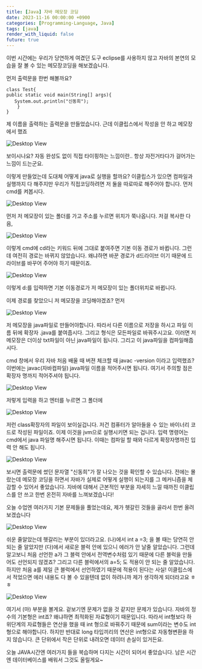 ```yaml
---
title: [Java] 자바 메모장 코딩
date: 2023-11-16 00:00:00 +0900
categories: [Programming-Language, Java]
tags: [java]
render_with_liquid: false
future: true
---
```

이번 시간에는 우리가 당연하게 여겼던 도구 eclipse를 사용하지 않고 자바의 본연의 모습을 잘 볼 수 있는 메모장코딩을 해보겠습니다.

먼저 출력문을 한번 해볼까요?

```
class Test{
public static void main(String[] args){
   System.out.println("신동희");
    }
}
```

제 이름을 출력하는 출력문을 만들었습니다. 근데 이클립스에서 작성을 안 하고 메모장에서 했죠

![Desktop View](/assets/img/Programming-Language/Java/Notepad-Coding/1.png)

보이시나요? 자동 완성도 없이 직접 타이핑하는 느낌이란.. 항상 자전거타다가 걸어가는 느낌이 드는군요.

이렇게 만들었는데 도대체 어떻게 java로 실행을 할까요? 이클립스가 있으면 컴파일과 실행까지 다 해주지만 우리가 직접코딩하려면 저 둘을 따로따로 해주어야 합니다. 먼저 cmd를 켜봅시다.

![Desktop View](/assets/img/Programming-Language/Java/Notepad-Coding/2.png)

먼저 저 메모장이 있는 폴더를 가고 주소를 누르면 위치가 쭉나옵니다. 저걸 복사한 다음,

![Desktop View](/assets/img/Programming-Language/Java/Notepad-Coding/3.png)

이렇게 cmd에 cd라는 키워드 뒤에 그대로 붙여주면 기본 이동 경로가 바뀝니다. 그런데 여전히 경로는 바뀌지 않았습니다. 왜냐하면 바꾼 경로가 d드라이브 이기 때문에 드라이브를 바꾸어 주어야 하기 때문이죠.

![Desktop View](/assets/img/Programming-Language/Java/Notepad-Coding/4.png)

이렇게 d:를 입력하면 기본 이동경로가 저 메모장이 있는 폴더위치로 바뀝니다.

이제 경로를 찾았으니 저 메모장을 코딩해야겠죠? 먼저

![Desktop View](/assets/img/Programming-Language/Java/Notepad-Coding/5.png)

저 메모장을 java파일로 만들어야합니다. 따라서 다른 이름으로 저장을 하시고 파일 이름 뒤에 확장자 .java를 붙여줍시다. 그리고 형식은 모든파일로 바꿔주시고요. 이러면 저 메모장은 더이상 txt파일이 아닌 java파일이 됩니다. 그리고 이 java파일을 컴파일해줍시다.

cmd 창에서 우리 자바 처음 배울 때 버젼 체크할 때 javac -version 이라고 입력했죠? 이번에는 javac(자바컴파일) java파일 이름을 적어주시면 됩니다. 여기서 주의할 점은 확장자 명까지 적어주셔야 됩니다.

![Desktop View](/assets/img/Programming-Language/Java/Notepad-Coding/6.png)

저렇게 입력을 하고 엔터를 누르면 그 폴더에

![Desktop View](/assets/img/Programming-Language/Java/Notepad-Coding/7.png)

저런 class확장자의 파일이 보이실겁니다. 저건 컴퓨터가 알아들을 수 있는 바이너리 코드로 작성된 파일이죠. 이제 이것을 jvm으로 실행시키면 되는 겁니다. 입력 명령어는 cmd에서 java 파일명 해주시면 됩니다. 이때는 컴파일 할 때와 다르게 확장자명까진 입력 안 해도 됩니다.

![Desktop View](/assets/img/Programming-Language/Java/Notepad-Coding/8.png)

보시면 출력문에 썼던 문자열 "신동희"가 잘 나오는 것을 확인할 수 있습니다. 전에는 몰랐는데 메모장 코딩을 하면서 자바가 실제로 어떻게 실행이 되는지를 그 메커니즘을 체감할 수 있어서 좋았습니다. 자바에 대해서 근본적인 부분을 자세히 느낄 때까진 이클립스를 안 쓰고 한번 온전히 자바를 느껴보겠습니다!

오늘 수업엔 여러가지 기본 문제들을 풀었는데요, 제가 헷갈린 것들을 골라서 한번 올려보겠습니다

![Desktop View](/assets/img/Programming-Language/Java/Notepad-Coding/9.png)

쉬운 줄알았는데 헷갈리는 부분이 있더라고요. (나)에서 int a =3; 을 볼 때는 당연히 안 되는 줄 알았지만 (다)에서 새로운 블럭 안에 있으니 에러가 안 날줄 알았습니다. 그런데 알고보니 처음 선언한 a가 그 블럭 안에서 전역변수처럼 있기 때문에 다른 블럭을 만들어도 선언되지 않겠죠? 그리고 다른 블럭에서의 a=5; 도 적용이 안 되는 줄 알았습니다. 하지만 처음 a를 제일 큰 블럭에서 선언하였기 때문에 적용이 된다는 사실! 이클립스에서 적었으면 에러 내용도 다 볼 수 있을텐데 없이 하려니까 제가 생각하게 되더라고요 ㅎㅎ

![Desktop View](/assets/img/Programming-Language/Java/Notepad-Coding/10.png)

여기서 (마) 부분을 볼게요. 겉보기엔 문제가 없을 것 같지만 문제가 있습니다. 자바의 정수의 기본형은 int죠? 왜냐하면 최적화된 자료형이기 때문입니다. 따라서 int형보다 하위단계의 자료형들은 연산을 했을 때 int 형으로 바꿔주기 때문에 sum이라는 변수도 int형으로 해야합니다. 하지만 반대로 long 타입끼리의 연산은 int형으로 자동형변환을 하지 않습니다. 큰 단위에서 작은 단위로 내려오면 데이터 손실이 있거든요.

오늘 JAVA시간엔 여러가지 들을 복습하며 다지는 시간이 되어서 좋았습니다. 남은 시간엔 데이터베이스를 배워서 그것도 올릴게요~